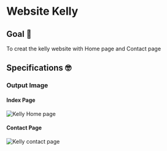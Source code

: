 # Website Kelly
## Goal 🥅
To creat the kelly website with Home page and Contact page 


## Specifications 🤓
### Output Image

#### Index Page
![Kelly Home page](https://user-images.githubusercontent.com/72803388/101488960-8cfd8280-3960-11eb-8e2c-806d76447d9c.png)

#### Contact Page
![Kelly contact page](https://user-images.githubusercontent.com/72803388/101488969-8ec74600-3960-11eb-906b-a6cff6661998.png)
